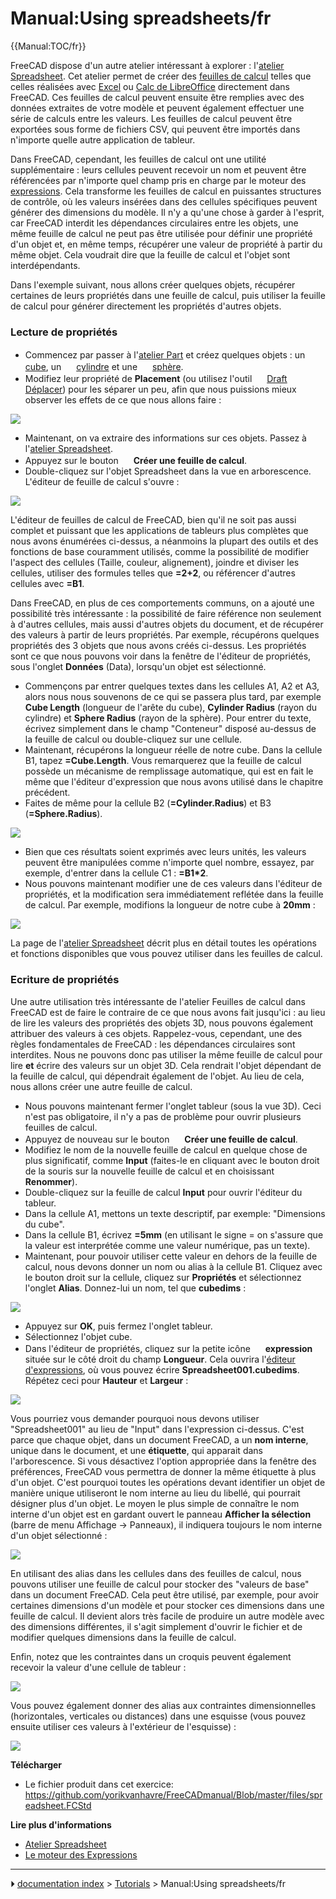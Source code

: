 # Manual:Using spreadsheets/fr
{{Manual:TOC/fr}}

FreeCAD dispose d\'un autre atelier intéressant à explorer : l'[atelier Spreadsheet](Spreadsheet_Workbench/fr.md). Cet atelier permet de créer des [feuilles de calcul](https://fr.wikipedia.org/wiki/Tableur) telles que celles réalisées avec [Excel](https://fr.wikipedia.org/wiki/Microsoft_Excel) ou [Calc de LibreOffice](https://fr.wikipedia.org/wiki/LibreOffice#Calc) directement dans FreeCAD. Ces feuilles de calcul peuvent ensuite être remplies avec des données extraites de votre modèle et peuvent également effectuer une série de calculs entre les valeurs. Les feuilles de calcul peuvent être exportées sous forme de fichiers CSV, qui peuvent être importés dans n\'importe quelle autre application de tableur.

Dans FreeCAD, cependant, les feuilles de calcul ont une utilité supplémentaire : leurs cellules peuvent recevoir un nom et peuvent être référencées par n\'importe quel champ pris en charge par le moteur des [expressions](Expressions/fr.md). Cela transforme les feuilles de calcul en puissantes structures de contrôle, où les valeurs insérées dans des cellules spécifiques peuvent générer des dimensions du modèle. Il n\'y a qu\'une chose à garder à l\'esprit, car FreeCAD interdit les dépendances circulaires entre les objets, une même feuille de calcul ne peut pas être utilisée pour définir une propriété d\'un objet et, en même temps, récupérer une valeur de propriété à partir du même objet. Cela voudrait dire que la feuille de calcul et l\'objet sont interdépendants.

Dans l\'exemple suivant, nous allons créer quelques objets, récupérer certaines de leurs propriétés dans une feuille de calcul, puis utiliser la feuille de calcul pour générer directement les propriétés d\'autres objets.

### Lecture de propriétés 

-   Commencez par passer à l'[atelier Part](Part_Workbench/fr.md) et créez quelques objets : un <img alt="" src=images/Part_Box.svg  style="width:16px;"> [cube](Part_Box/fr.md), un <img alt="" src=images/Part_Cylinder.svg  style="width:16px;"> [cylindre](Part_Cylinder/fr.md) et une <img alt="" src=images/Part_Sphere.svg  style="width:16px;"> [sphère](Part_Sphere/fr.md).
-   Modifiez leur propriété de **Placement** (ou utilisez l\'outil <img alt="" src=images/Draft_Move.svg  style="width:16px;"> [Draft Déplacer](Draft_Move/fr.md)) pour les séparer un peu, afin que nous puissions mieux observer les effets de ce que nous allons faire :

![](images/Exercise_spreadsheet_01.jpg )

-   Maintenant, on va extraire des informations sur ces objets. Passez à l\'[atelier Spreadsheet](Spreadsheet_Workbench/fr.md).
-   Appuyez sur le bouton <img alt="" src=images/Spreadsheet_Create.png  style="width:16px;"> **Créer une feuille de calcul**.
-   Double-cliquez sur l\'objet Spreadsheet dans la vue en arborescence. L\'éditeur de feuille de calcul s\'ouvre :

![](images/Exercise_spreadsheet_02.jpg )

L\'éditeur de feuilles de calcul de FreeCAD, bien qu\'il ne soit pas aussi complet et puissant que les applications de tableurs plus complètes que nous avons énumérées ci-dessus, a néanmoins la plupart des outils et des fonctions de base couramment utilisés, comme la possibilité de modifier l\'aspect des cellules (Taille, couleur, alignement), joindre et diviser les cellules, utiliser des formules telles que **=2+2**, ou référencer d\'autres cellules avec **=B1**.

Dans FreeCAD, en plus de ces comportements communs, on a ajouté une possibilité très intéressante : la possibilité de faire référence non seulement à d\'autres cellules, mais aussi d\'autres objets du document, et de récupérer des valeurs à partir de leurs propriétés. Par exemple, récupérons quelques propriétés des 3 objets que nous avons créés ci-dessus. Les propriétés sont ce que nous pouvons voir dans la fenêtre de l\'éditeur de propriétés, sous l\'onglet **Données** (Data), lorsqu\'un objet est sélectionné.

-   Commençons par entrer quelques textes dans les cellules A1, A2 et A3, alors nous nous souvenons de ce qui se passera plus tard, par exemple **Cube Length** (longueur de l'arête du cube), **Cylinder Radius** (rayon du cylindre) et **Sphere Radius** (rayon de la sphère). Pour entrer du texte, écrivez simplement dans le champ \"Conteneur\" disposé au-dessus de la feuille de calcul ou double-cliquez sur une cellule.
-   Maintenant, récupérons la longueur réelle de notre cube. Dans la cellule B1, tapez **=Cube.Length**. Vous remarquerez que la feuille de calcul possède un mécanisme de remplissage automatique, qui est en fait le même que l\'éditeur d\'expression que nous avons utilisé dans le chapitre précédent.
-   Faites de même pour la cellule B2 (**=Cylinder.Radius**) et B3 (**=Sphere.Radius**).

![](images/Exercise_spreadsheet_03.jpg )

-   Bien que ces résultats soient exprimés avec leurs unités, les valeurs peuvent être manipulées comme n\'importe quel nombre, essayez, par exemple, d\'entrer dans la cellule C1 : **=B1\*2**.
-   Nous pouvons maintenant modifier une de ces valeurs dans l\'éditeur de propriétés, et la modification sera immédiatement reflétée dans la feuille de calcul. Par exemple, modifions la longueur de notre cube à **20mm** :

![](images/Exercise_spreadsheet_04.jpg )

La page de l\'[atelier Spreadsheet](Spreadsheet_Workbench/fr.md) décrit plus en détail toutes les opérations et fonctions disponibles que vous pouvez utiliser dans les feuilles de calcul.

### Ecriture de propriétés 

Une autre utilisation très intéressante de l'atelier Feuilles de calcul dans FreeCAD est de faire le contraire de ce que nous avons fait jusqu\'ici : au lieu de lire les valeurs des propriétés des objets 3D, nous pouvons également attribuer des valeurs à ces objets. Rappelez-vous, cependant, une des règles fondamentales de FreeCAD : les dépendances circulaires sont interdites. Nous ne pouvons donc pas utiliser la même feuille de calcul pour lire **et** écrire des valeurs sur un objet 3D. Cela rendrait l\'objet dépendant de la feuille de calcul, qui dépendrait également de l\'objet. Au lieu de cela, nous allons créer une autre feuille de calcul.

-   Nous pouvons maintenant fermer l\'onglet tableur (sous la vue 3D). Ceci n\'est pas obligatoire, il n\'y a pas de problème pour ouvrir plusieurs feuilles de calcul.
-   Appuyez de nouveau sur le bouton <img alt="" src=images/Spreadsheet_Create.png  style="width:16px;"> **Créer une feuille de calcul**.
-   Modifiez le nom de la nouvelle feuille de calcul en quelque chose de plus significatif, comme **Input** (faites-le en cliquant avec le bouton droit de la souris sur la nouvelle feuille de calcul et en choisissant **Renommer**).
-   Double-cliquez sur la feuille de calcul **Input** pour ouvrir l\'éditeur du tableur.
-   Dans la cellule A1, mettons un texte descriptif, par exemple: \"Dimensions du cube\".
-   Dans la cellule B1, écrivez **=5mm** (en utilisant le signe = on s\'assure que la valeur est interprétée comme une valeur numérique, pas un texte).
-   Maintenant, pour pouvoir utiliser cette valeur en dehors de la feuille de calcul, nous devons donner un nom ou alias à la cellule B1. Cliquez avec le bouton droit sur la cellule, cliquez sur **Propriétés** et sélectionnez l\'onglet **Alias**. Donnez-lui un nom, tel que **cubedims** :

![](images/Exercise_spreadsheet_05.jpg )

-   Appuyez sur **OK**, puis fermez l\'onglet tableur.
-   Sélectionnez l\'objet cube.
-   Dans l\'éditeur de propriétés, cliquez sur la petite icône <img alt="" src=images/Bound-expression-unset.png  style="width:16px;"> **expression** située sur le côté droit du champ **Longueur**. Cela ouvrira l\'[éditeur d\'expressions](Expressions/fr.md), où vous pouvez écrire **Spreadsheet001.cubedims**. Répétez ceci pour **Hauteur** et **Largeur** :

![](images/Exercise_spreadsheet_06.jpg )

Vous pourriez vous demander pourquoi nous devons utiliser \"Spreadsheet001\" au lieu de \"Input\" dans l\'expression ci-dessus. C\'est parce que chaque objet, dans un document FreeCAD, a un **nom interne**, unique dans le document, et une **étiquette**, qui apparait dans l\'arborescence. Si vous désactivez l\'option appropriée dans la fenêtre des préférences, FreeCAD vous permettra de donner la même étiquette à plus d\'un objet. C\'est pourquoi toutes les opérations devant identifier un objet de manière unique utiliseront le nom interne au lieu du libellé, qui pourrait désigner plus d\'un objet. Le moyen le plus simple de connaître le nom interne d\'un objet est en gardant ouvert le panneau **Afficher la sélection** (barre de menu Affichage → Panneaux), il indiquera toujours le nom interne d\'un objet sélectionné :

![](images/Exercise_spreadsheet_07.jpg )

En utilisant des alias dans les cellules dans des feuilles de calcul, nous pouvons utiliser une feuille de calcul pour stocker des \"valeurs de base\" dans un document FreeCAD. Cela peut être utilisé, par exemple, pour avoir certaines dimensions d\'un modèle et pour stocker ces dimensions dans une feuille de calcul. Il devient alors très facile de produire un autre modèle avec des dimensions différentes, il s\'agit simplement d\'ouvrir le fichier et de modifier quelques dimensions dans la feuille de calcul.

Enfin, notez que les contraintes dans un croquis peuvent également recevoir la valeur d\'une cellule de tableur :

![](images/Exercise_spreadsheet_08.jpg )

Vous pouvez également donner des alias aux contraintes dimensionnelles (horizontales, verticales ou distances) dans une esquisse (vous pouvez ensuite utiliser ces valeurs à l\'extérieur de l'esquisse) :

![](images/Exercise_spreadsheet_09.jpg )

**Télécharger**

-   Le fichier produit dans cet exercice: <https://github.com/yorikvanhavre/FreeCADmanual/Blob/master/files/spreadsheet.FCStd>

**Lire plus d\'informations**

-   [Atelier Spreadsheet](Spreadsheet_Workbench/fr.md)
-   [Le moteur des Expressions](Expressions/fr.md)



---
⏵ [documentation index](../README.md) > [Tutorials](Category_Tutorials.md) > Manual:Using spreadsheets/fr
